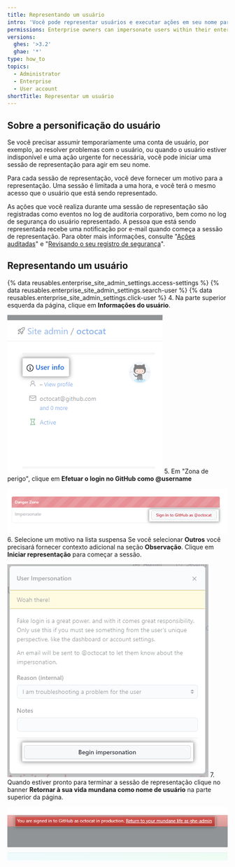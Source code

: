 ```yaml
---
title: Representando um usuário
intro: 'Você pode representar usuários e executar ações em seu nome para solução de problemas, desbloqueio e outras razões legítimas.'
permissions: Enterprise owners can impersonate users within their enterprise.
versions:
  ghes: '>3.2'
  ghae: '*'
type: how_to
topics:
  - Administrator
  - Enterprise
  - User account
shortTitle: Representar um usuário
---
```


## Sobre a personificação do usuário

Se você precisar assumir temporariamente uma conta de usuário, por exemplo, ao resolver problemas com o usuário, ou quando o usuário estiver indisponível e uma ação urgente for necessária, você pode iniciar uma sessão de representação para agir em seu nome.

Para cada sessão de representação, você deve fornecer um motivo para a representação. Uma sessão é limitada a uma hora, e você terá o mesmo acesso que o usuário que está sendo representado.

As ações que você realiza durante uma sessão de representação são registradas como eventos no log de auditoria corporativo, bem como no log de segurança do usuário representado. A pessoa que está sendo representada recebe uma notificação por e-mail quando começa a sessão de representação. Para obter mais informações, consulte "[Ações auditadas](/admin/user-management/monitoring-activity-in-your-enterprise/audited-actions)" e "[Revisando o seu registro de segurança](/authentication/keeping-your-account-and-data-secure/reviewing-your-security-log)".

## Representando um usuário

{% data reusables.enterprise_site_admin_settings.access-settings %}
{% data reusables.enterprise_site_admin_settings.search-user %}
{% data reusables.enterprise_site_admin_settings.click-user %}
4. Na parte superior esquerda da página, clique em **Informações do usuário**.

   ![Informação de usuário](/assets/images/enterprise/stafftools/user-info.png)
5. Em "Zona de perigo", clique em **Efetuar o login no GitHub como @username**

   ![Representar usuário](/assets/images/enterprise/stafftools/impersonate.png)
6. Selecione um motivo na lista suspensa Se você selecionar **Outros** você precisará fornecer contexto adicional na seção **Observação**. Clique em **Iniciar representação** para começar a sessão.

   ![Motivo da representação](/assets/images/enterprise/stafftools/impersonation-reason.png)
7. Quando estiver pronto para terminar a sessão de representação clique no banner **Retornar à sua vida mundana como nome de usuário** na parte superior da página.

   ![Encerrar representação](/assets/images/enterprise/stafftools/end-impersonation.png)
